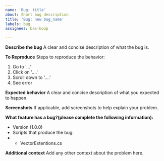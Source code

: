 ```yaml
---
name: 'Bug: title'
about: Short bug description
title: 'Bug: new bug_name'
labels: bug
assignees: bas-boop

---
```


**Describe the bug**
A clear and concise description of what the bug is.

**To Reproduce**
Steps to reproduce the behavior:
1. Go to '...'
2. Click on '....'
3. Scroll down to '....'
4. See error

**Expected behavior**
A clear and concise description of what you expected to happen.

**Screenshots**
If applicable, add screenshots to help explain your problem.

**What feature has a bug?(please complete the following information):**
- Version (1.0.0)
- Scripts that produce the bug: 
- - VectorExtentions.cs

**Additional context**
Add any other context about the problem here.
